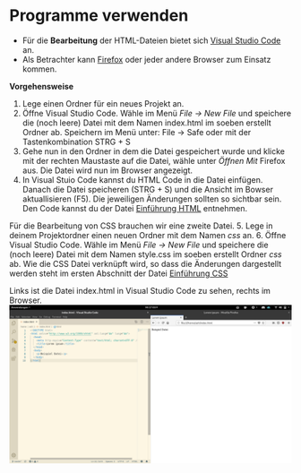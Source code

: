 Programme verwenden
===

* Für die **Bearbeitung** der HTML-Dateien bietet sich [Visual Studio Code](https://code.visualstudio.com/) an.
* Als Betrachter kann [Firefox](https://www.mozilla.org/) oder jeder andere Browser zum Einsatz kommen.

**Vorgehensweise**

1. Lege einen Ordner für ein neues Projekt an.
2. Öffne Visual Studio Code. Wähle im Menü *File -> New File* und speichere die (noch leere) Datei mit dem Namen index.html im soeben erstellt Ordner ab. Speichern im Menü unter: File -> Safe oder mit der Tastenkombination STRG + S
3. Gehe nun in den Ordner in dem die Datei gespeichert wurde und klicke mit der rechten Maustaste auf die Datei, wähle unter *Öffnen Mit* Firefox aus. Die Datei wird nun im Browser angezeigt.
4. In Visual Stuio Code kannst du HTML Code in die Datei einfügen. Danach die Datei speicheren (STRG + S) und die Ansicht im Bowser aktuallisieren (F5). Die jeweiligen Änderungen sollten so sichtbar sein.
Den Code kannst du der Datei [Einführung HTML](https://github.com/pheonton/webdesign/blob/master/01_HTML.md#einf%C3%BChrung-html) entnehmen.

Für die Bearbeitung von CSS brauchen wir eine zweite Datei.
5. Lege in deinem Projektordner einen neuen Ordner mit dem Namen *css* an.
6. Öffne Visual Studio Code. Wähle im Menü *File -> New File* und speichere die (noch leere) Datei mit dem Namen style.css im soeben erstellt Ordner *css* ab. Wie die CSS Datei verknüpft wird, so dass die Änderungen dargestellt werden steht im ersten Abschnitt der Datei [Einführung CSS](https://github.com/pheonton/webdesign/blob/master/02_CSS.md#einf%C3%BChrung-css3)


Links ist die Datei index.html in Visual Studio Code zu sehen, rechts im Browser.
![Visual Studio Code und Firefox](https://raw.githubusercontent.com/pheonton/webdesign/master/images/screen_vsc_firefox_01.png)
